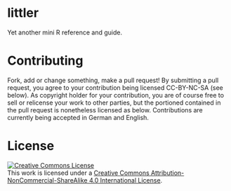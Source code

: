 littler
=======

Yet another mini R reference and guide.

# Contributing

Fork, add or change something, make a pull request! By submitting a pull request, you agree to your contribution being licensed CC-BY-NC-SA (see below). As copyright holder for your contribution, you  are of course free to sell or relicense your work to other parties, but the portioned contained in the pull request is nonetheless licensed as below. Contributions are currently being accepted in German and English.

# License
<a rel="license" href="http://creativecommons.org/licenses/by-nc-sa/4.0/"><img alt="Creative Commons License" style="border-width:0" src="https://i.creativecommons.org/l/by-nc-sa/4.0/88x31.png" /></a><br />This work is licensed under a <a rel="license" href="http://creativecommons.org/licenses/by-nc-sa/4.0/">Creative Commons Attribution-NonCommercial-ShareAlike 4.0 International License</a>.
